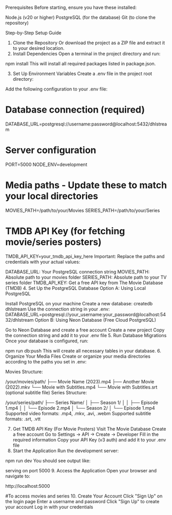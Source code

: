 Prerequisites
Before starting, ensure you have these installed:

Node.js (v20 or higher)
PostgreSQL (for the database)
Git (to clone the repository) 

Step-by-Step Setup Guide
1. Clone the Repository
    Or download the project as a ZIP file and extract it to your desired location.
2. Install Dependencies
Open a terminal in the project directory and run:

npm install
This will install all required packages listed in package.json.

3. Set Up Environment Variables
Create a .env file in the project root directory:

Add the following configuration to your .env file:

# Database connection (required)
DATABASE_URL=postgresql://username:password@localhost:5432/dhlstream
# Server configuration
PORT=5000
NODE_ENV=development
# Media paths - Update these to match your local directories
MOVIES_PATH=/path/to/your/Movies
SERIES_PATH=/path/to/your/Series
# TMDB API Key (for fetching movie/series posters)
TMDB_API_KEY=your_tmdb_api_key_here
Important: Replace the paths and credentials with your actual values:

DATABASE_URL: Your PostgreSQL connection string
MOVIES_PATH: Absolute path to your movies folder
SERIES_PATH: Absolute path to your TV series folder
TMDB_API_KEY: Get a free API key from The Movie Database (TMDB)
4. Set Up the PostgreSQL Database
Option A: Using Local PostgreSQL

Install PostgreSQL on your machine
Create a new database:
createdb dhlstream
Use the connection string in your .env:
DATABASE_URL=postgresql://your_username:your_password@localhost:5432/dhlstream
Option B: Using Neon Database (Free Cloud PostgreSQL)

Go to Neon Database and create a free account
Create a new project
Copy the connection string and add it to your .env file
5. Run Database Migrations
Once your database is configured, run:

npm run db:push
This will create all necessary tables in your database.
6. Organize Your Media Files
Create or organize your media directories according to the paths you set in .env:

Movies Structure:

/your/movies/path/
├── Movie Name (2023).mp4
├── Another Movie (2022).mkv
└── Movie with Subtitles.mp4
    └── Movie with Subtitles.srt  (optional subtitle file)
Series Structure:

/your/series/path/
├── Series Name/
│   ├── Season 1/
│   │   ├── Episode 1.mp4
│   │   └── Episode 2.mp4
│   └── Season 2/
│       └── Episode 1.mp4
Supported video formats: .mp4, .mkv, .avi, .webm
Supported subtitle formats: .srt, .vtt

7. Get TMDB API Key (For Movie Posters)
Visit The Movie Database
Create a free account
Go to Settings → API → Create → Developer
Fill in the required information
Copy your API Key (v3 auth) and add it to your .env file
8. Start the Application
Run the development server:

npm run dev
You should see output like:

serving on port 5000
9. Access the Application
Open your browser and navigate to:

http://localhost:5000

#To access movies and series
10. Create Your Account
Click "Sign Up" on the login page
Enter a username and password
Click "Sign Up" to create your account
Log in with your credentials